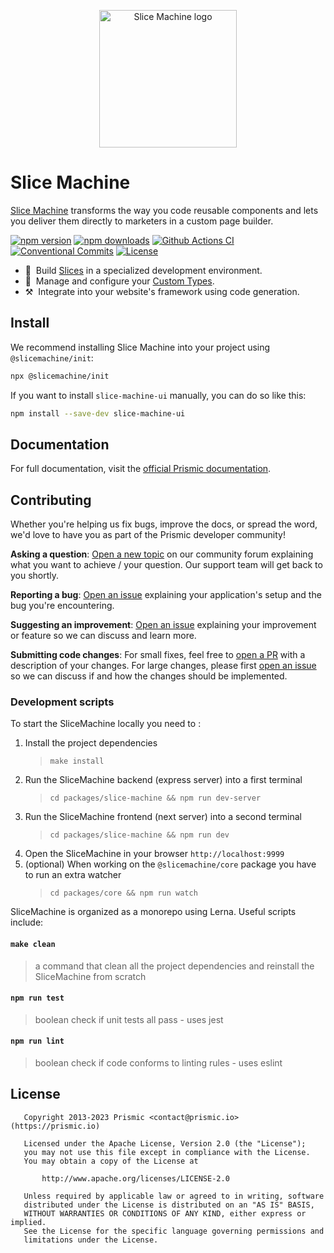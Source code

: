 <p align="center">
  <a href="https://prismic.io/slice-machine">
    <img src="https://raw.githubusercontent.com/prismicio/slice-machine/master/.github/logo.svg" alt="Slice Machine logo" width="220" />
  </a>
</p>

# Slice Machine

[Slice Machine][slice-machine] transforms the way you code reusable components and lets you deliver them directly to marketers in a custom page builder.

[![npm version][npm-version-src]][npm-version-href]
[![npm downloads][npm-downloads-src]][npm-downloads-href]
[![Github Actions CI][github-actions-ci-src]][github-actions-ci-href]
[![Conventional Commits][conventional-commits-src]][conventional-commits-href]
[![License][license-src]][license-href]

<!-- [![Codecov][codecov-src]][codecov-href] -->

- 🧰 &nbsp;Build [Slices][prismic-docs-slices] in a specialized development environment.
- 📄 &nbsp;Manage and configure your [Custom Types][prismic-docs-custom-types].
- ⚒️ &nbsp;Integrate into your website's framework using code generation.

## Install

We recommend installing Slice Machine into your project using `@slicemachine/init`:

```sh
npx @slicemachine/init
```

If you want to install `slice-machine-ui` manually, you can do so like this:

```sh
npm install --save-dev slice-machine-ui
```

## Documentation

For full documentation, visit the [official Prismic documentation][prismic-docs-slice-machine].

## Contributing

Whether you're helping us fix bugs, improve the docs, or spread the word, we'd love to have you as part of the Prismic developer community!

**Asking a question**: [Open a new topic][forum-question] on our community forum explaining what you want to achieve / your question. Our support team will get back to you shortly.

**Reporting a bug**: [Open an issue][repo-bug-report] explaining your application's setup and the bug you're encountering.

**Suggesting an improvement**: [Open an issue][repo-feature-request] explaining your improvement or feature so we can discuss and learn more.

**Submitting code changes**: For small fixes, feel free to [open a PR][repo-pull-requests] with a description of your changes. For large changes, please first [open an issue][repo-feature-request] so we can discuss if and how the changes should be implemented.

### Development scripts

To start the SliceMachine locally you need to :

1. Install the project dependencies
   > `make install`
2. Run the SliceMachine backend (express server) into a first terminal
   > `cd packages/slice-machine && npm run dev-server`
3. Run the SliceMachine frontend (next server) into a second terminal
   > `cd packages/slice-machine && npm run dev`
4. Open the SliceMachine in your browser `http://localhost:9999`
5. (optional) When working on the `@slicemachine/core` package you have to run an extra watcher
   > `cd packages/core && npm run watch`

SliceMachine is organized as a monorepo using Lerna. Useful scripts include:

#### `make clean`

> a command that clean all the project dependencies and reinstall the SliceMachine from scratch

#### `npm run test`

> boolean check if unit tests all pass - uses jest

#### `npm run lint`

> boolean check if code conforms to linting rules - uses eslint

## License

```
   Copyright 2013-2023 Prismic <contact@prismic.io> (https://prismic.io)

   Licensed under the Apache License, Version 2.0 (the "License");
   you may not use this file except in compliance with the License.
   You may obtain a copy of the License at

       http://www.apache.org/licenses/LICENSE-2.0

   Unless required by applicable law or agreed to in writing, software
   distributed under the License is distributed on an "AS IS" BASIS,
   WITHOUT WARRANTIES OR CONDITIONS OF ANY KIND, either express or implied.
   See the License for the specific language governing permissions and
   limitations under the License.
```

<!-- Links -->

[prismic]: https://prismic.io
[slice-machine]: https://prismic.io/slice-machine

<!-- TODO: Replace link with a more useful one if available -->

[prismic-docs]: https://prismic.io/docs
[prismic-docs-slice-machine]: https://prismic.io/docs/slice-machine
[prismic-docs-slices]: https://prismic.io/docs/slice
[prismic-docs-custom-types]: https://prismic.io/docs/custom-types
[changelog]: /CHANGELOG.md

<!-- TODO: Replace link with a more useful one if available -->

[forum-question]: https://community.prismic.io
[repo-bug-report]: https://github.com/prismicio/slice-machine/issues/new?assignees=&labels=bug&template=bug_report.md&title=
[repo-feature-request]: https://github.com/prismicio/slice-machine/issues/new?assignees=&labels=enhancement&template=feature_request.md&title=
[repo-pull-requests]: https://github.com/prismicio/slice-machine/pulls

<!-- Badges -->

[npm-version-src]: https://img.shields.io/npm/v/slice-machine-ui/latest.svg
[npm-version-href]: https://npmjs.com/package/slice-machine-ui
[npm-downloads-src]: https://img.shields.io/npm/dm/slice-machine-ui.svg
[npm-downloads-href]: https://npmjs.com/package/slice-machine-ui
[github-actions-ci-src]: https://github.com/prismicio/slice-machine/workflows/test/badge.svg
[github-actions-ci-href]: https://github.com/prismicio/slice-machine/actions?query=workflow%3Atest
[codecov-src]: https://img.shields.io/codecov/c/github/prismicio/slice-machine.svg
[codecov-href]: https://codecov.io/gh/prismicio/slice-machine
[conventional-commits-src]: https://img.shields.io/badge/Conventional%20Commits-1.0.0-yellow.svg
[conventional-commits-href]: https://conventionalcommits.org
[license-src]: https://img.shields.io/npm/l/slice-machine-ui.svg
[license-href]: https://npmjs.com/package/slice-machine-ui

